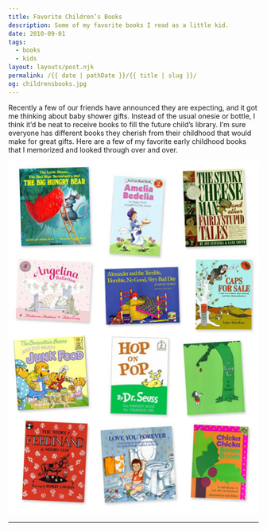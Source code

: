 ```yaml
---
title: Favorite Children’s Books
description: Some of my favorite books I read as a little kid.
date: 2010-09-01
tags: 
  - books
  - kids
layout: layouts/post.njk
permalink: /{{ date | pathDate }}/{{ title | slug }}/
og: childrensbooks.jpg
---
```


Recently a few of our friends have announced they are expecting, and it got me thinking about baby shower gifts. Instead of the usual onesie or bottle, I think it’d be neat to receive books to fill the future child’s library. I’m sure everyone has different books they cherish from their childhood that would make for great gifts. Here are a few of my favorite early childhood books that I memorized and looked through over and over.

![The Little Mouse, The Red Ripe Strawberry, and The Big Hungry Bear, Amelia Bedelia, The Stinky Cheese Man, Angelina Ballerina, Alexander and the Terrible, Horrible, No Good, Very Bad Day, Caps for Sale, The Berenstain Bears and Too Much Junk Food, Hop on Pop, The Giving Tree, Ferdinand, Love You Forever, Chicka Chicka Boom Boom](/img/childrensbooks.jpg)

---
